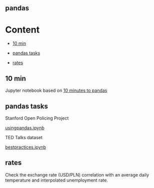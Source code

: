 ## pandas

# Content

- [10 min](#10-min)

- [pandas tasks](#pandas-tasks)

- [rates](#rates)

## 10 min

Jupyter notebook based on [10 minutes to pandas](https://pandas.pydata.org/docs/user_guide/10min.html)

## pandas tasks

Stanford Open Policing Project

[usingpandas.ipynb](https://github.com/justmarkham/pycon-2018-tutorial)

TED Talks dataset

[bestpractices.ipynb](https://github.com/justmarkham/pycon-2019-tutorial)

## rates

Check the exchange rate (USD/PLN) correlation with an average daily temperature and interpolated unemployment rate.
